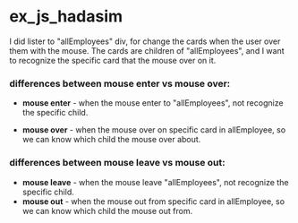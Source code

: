 # ex_js_hadasim

I did lister to "allEmployees" div, for change the cards when the user over them with the mouse.
The cards are children of "allEmployees", and I want to recognize the specific card that the mouse over on it.
### differences between mouse enter vs mouse over:

* **mouse enter** - when the mouse enter to "allEmployees", not recognize the specific child.

* **mouse over**  - when the mouse over on specific card in allEmployee, so we can know which child the mouse over about.

### differences between mouse leave vs mouse out:
* **mouse leave** - when the mouse leave "allEmployees", not recognize the specific child.
* **mouse out**  - when the mouse out from specific card in allEmployee, so we can know which child the mouse out from.
